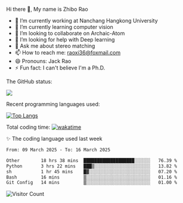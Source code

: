 Hi there 👋, My name is Zhibo Rao
- 🔭 I’m currently working at Nanchang Hangkong University
- 🌱 I’m currently learning computer vision
- 👯 I’m looking to collaborate on Archaic-Atom
- 🤔 I’m looking for help with Deep learning
- 💬 Ask me about stereo matching
- 📫 How to reach me: raoxi36@foxmail.com
- 😄 Pronouns: Jack Rao
- ⚡ Fun fact: I can't believe I'm a Ph.D.

The GitHub status:

![](https://github-readme-stats.vercel.app/api?username=ZhiboRao)

Recent programming languages used:

[![Top Langs](https://github-readme-stats.vercel.app/api/top-langs/?username=ZhiboRao&layout=compact)](https://github.com/anuraghazra/github-readme-stats)

Total coding time: [![wakatime](https://wakatime.com/badge/user/51ec5ec7-4742-4243-9eea-732ade32c0b7.svg)](https://wakatime.com/@51ec5ec7-4742-4243-9eea-732ade32c0b7)

✨ The coding language used last week 
<!--START_SECTION:waka-->

```txt
From: 09 March 2025 - To: 16 March 2025

Other        18 hrs 38 mins  ███████████████████░░░░░░   76.39 %
Python       3 hrs 22 mins   ███▒░░░░░░░░░░░░░░░░░░░░░   13.82 %
sh           1 hr 45 mins    █▓░░░░░░░░░░░░░░░░░░░░░░░   07.20 %
Bash         16 mins         ▒░░░░░░░░░░░░░░░░░░░░░░░░   01.16 %
Git Config   14 mins         ▒░░░░░░░░░░░░░░░░░░░░░░░░   01.00 %
```

<!--END_SECTION:waka-->

![Visitor Count](https://profile-counter.glitch.me/Raohaocheng/count.svg)
